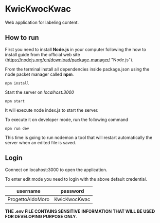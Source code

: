 # KwicKwocKwac
Web application for labeling content.

## How to run

First you need to install **Node.js** in your computer following the how to install guide from the official web site (https://nodejs.org/en/download/package-manager/ "Node.js").

From the terminal install all dependencies inside package.json using the node packet manager called **npm**.

```
npm install
```

Start the server on *localhost:3000*

```
npm start
```

It will execute node index.js to start the server.

To execute it on developer mode, run the following command

```
npm run dev
```

This time is going to run nodemon a tool that will restart automatically the server when an edited file is saved. 

## Login

Connect on locahost:3000 to open the application. 

To enter edit mode you need to login with the above default credential.

|     username     |   password   |
|:----------------:|:------------:|
| ProgettoAldoMoro | KwicKwocKwac |


**THE .env FILE CONTAINS SENSITIVE INFORMATION THAT WILL BE USED FOR DEVELOPING PURPOSE ONLY.**
